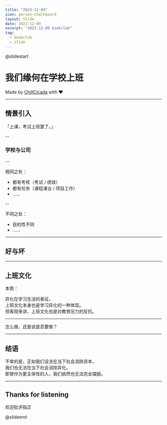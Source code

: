 ```yaml
---
title: "2023-12-09"
icon: person-chalkboard
layout: Slide
date: 2023-12-09
excerpt: "2023-12-09 bookclub"
tag:
  - bookclub
  - slide
---
```


<!-- # Summary

- 学习异化与劳动异化
  - 相似点：
    - 外在表现相同
    - 都表现为对人的主体性的迫害
  - 不同点：
    - 劳动异化理论本身是可以用马克思理论解释的，同时也是马克思主义理论的一部分
    - 学习异化则是一种社会现象，本身夹杂着多种因素
    - 二者只有形式和发生学上的共性，其本质是需要做区分的

- 学习异化：
  - “过度教育”——社会压力
  - 同质化教育与教育过度功利化——教育制度缺陷
  - 学习者自身的学习主动性的丧失（既是学习异化的结果，也是学习异化的推动力）

- 不幸的是，正如我们没法在当下社会消除资本，我们也无法在当下社会消除异化。即使作为更主体性的人，我们依然也无法完全摆脱。 -->

<!-- markdownlint-disable MD024 MD033 MD051 -->

@slidestart

<!-- .slide: data-transition="slide" -->

# 我们缘何在学校上班

Made by [ChillCicada](https://chillcicada.com) with ❤️

<!-- .element: class="fragment fade-in" -->

---

<!-- .slide: data-auto-animate -->

## 情景引入

「上课，考试上班罢了。」

<!-- .element: class="fragment fade-in" -->

--

<!-- .slide: data-auto-animate -->

### 学校与公司

--

<!-- .slide: data-auto-animate -->

相同之处：

- 都有考核（考试 / 绩效）
- 都有任务（课程课业 / 项目工作）
- ......

<!-- .element: class="fragment fade-in" -->

--

<!-- .slide: data-auto-animate -->

不同之处：

- 目的性不同
- ......

<!-- .element: class="fragment fade-in" -->

---

<!-- .slide: data-auto-animate -->

## 好与坏

---

<!-- .slide: data-auto-animate -->

## 上班文化

本质：

异化在学习生活的表征，<br />
上班文化本身也是学习异化的一种体现。<br />
但客观来讲，上班文化也是对教育压力的反抗。

<!-- .element: class="fragment fade-in" -->

---

<!-- .slide: data-auto-animate -->

怎么做，还是说是否要做？

---

<!-- .slide: data-auto-animate -->

## 结语

不幸的是，正如我们没法在当下社会消除资本，<br />
我们也无法在当下社会消除异化。<br />
即使作为更主体性的人，我们依然也无法完全摆脱。

<!-- .element: class="fragment fade-in" -->

---

<!-- .slide: data-auto-animate -->

## Thanks for listening

欢迎批评指正

@slideend
